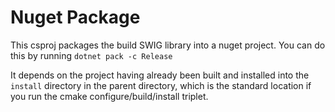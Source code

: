 # Nuget Package

This csproj packages the build SWIG library into a nuget project.
You can do this by running `dotnet pack -c Release`

It depends on the project having already been built and installed into the `install` directory in the parent directory, which is the standard location if you run the cmake configure/build/install triplet.